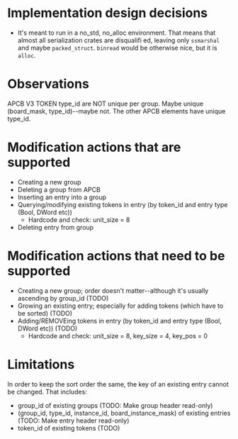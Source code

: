 # Implementation design decisions

* It's meant to run in a no_std, no_alloc environment.  That means that almost all serialization crates are disqualifi
ed, leaving only `ssmarshal` and maybe `packed_struct`.  `binread` would be otherwise nice, but it is `alloc`.

# Observations

APCB V3 TOKEN type_id are NOT unique per group.  Maybe unique (board_mask, type_id)--maybe not.
The other APCB elements have unique type_id.

# Modification actions that are supported

* Creating a new group
* Deleting a group from APCB
* Inserting an entry into a group
* Querying/modifying existing tokens in entry (by token_id and entry type (Bool, DWord etc))
  * Hardcode and check: unit_size = 8
* Deleting entry from group

# Modification actions that need to be supported

* Creating a new group; order doesn't matter--although it's usually ascending by group_id (TODO)
* Growing an existing entry; especially for adding tokens (which have to be sorted) (TODO)
* Adding/REMOVEing tokens in entry (by token_id and entry type (Bool, DWord etc)) (TODO)
  * Hardcode and check: unit_size = 8, key_size = 4, key_pos = 0

# Limitations

In order to keep the sort order the same, the key of an existing entry cannot be changed. That includes:

* group_id of existing groups (TODO: Make group header read-only)
* (group_id, type_id, instance_id, board_instance_mask) of existing entries (TODO: Make entry header read-only)
* token_id of existing tokens (TODO)
